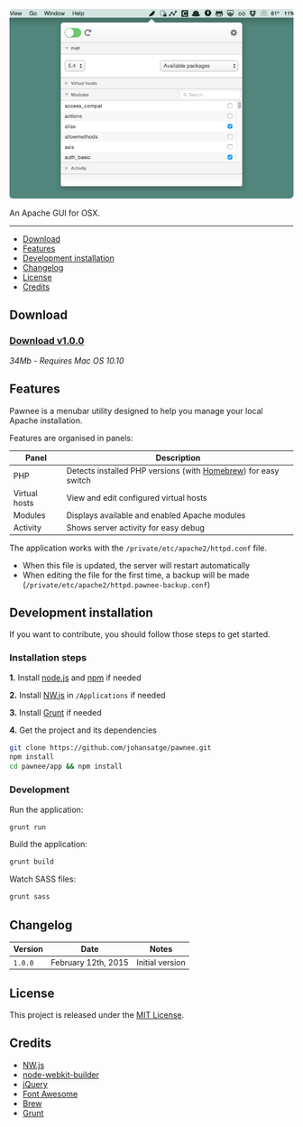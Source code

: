 ![Screenshot](screenshot.png)

An Apache GUI for OSX.

---

* [Download](#download)
* [Features](#features)
* [Development installation](#development-installation)
* [Changelog](#changelog)
* [License](#license)
* [Credits](#credits)

## Download

### [Download v1.0.0](https://github.com/johansatge/pawnee/releases/download/v1.0.0/pawnee-1.0.0.zip)

*34Mb - Requires Mac OS 10.10*

## Features

Pawnee is a menubar utility designed to help you manage your local Apache installation.

Features are organised in panels:

| Panel | Description |
| --- | --- |
| PHP | Detects installed PHP versions (with [Homebrew](http://brew.sh/)) for easy switch |
| Virtual hosts | View and edit configured virtual hosts |
| Modules | Displays available and enabled Apache modules |
| Activity | Shows server activity for easy debug |

The application works with the `/private/etc/apache2/httpd.conf` file.

* When this file is updated, the server will restart automatically
* When editing the file for the first time, a backup will be made (`/private/etc/apache2/httpd.pawnee-backup.conf`)

## Development installation

If you want to contribute, you should follow those steps to get started.

### Installation steps

**1.** Install [node.js](https://nodejs.org/) and [npm](https://github.com/npm/npm) if needed

**2.** Install [NW.js](http://nwjs.io/) in `/Applications` if needed

**3.** Install [Grunt](http://gruntjs.com/) if needed

**4.** Get the project and its dependencies

```bash
git clone https://github.com/johansatge/pawnee.git
npm install
cd pawnee/app && npm install
```

### Development

Run the application:

```bash
grunt run
```

Build the application:

```bash
grunt build
```

Watch SASS files:

```bash
grunt sass
```

## Changelog

| Version | Date | Notes |
| --- | --- | --- |
| `1.0.0` | February 12th, 2015 | Initial version |

## License

This project is released under the [MIT License](LICENSE).

## Credits

* [NW.js](http://nwjs.io)
* [node-webkit-builder](https://github.com/mllrsohn/node-webkit-builder)
* [jQuery](http://jquery.com/)
* [Font Awesome](http://fortawesome.github.io/Font-Awesome/)
* [Brew](http://brew.sh/)
* [Grunt](http://gruntjs.com/)
